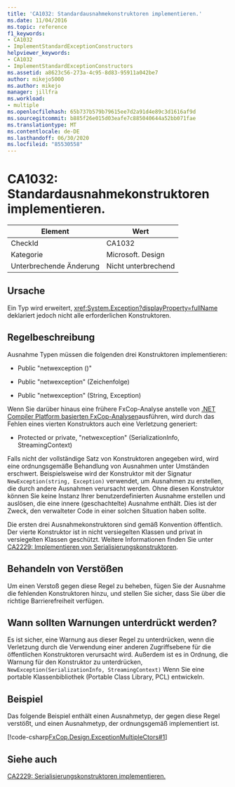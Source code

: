 ```yaml
---
title: 'CA1032: Standardausnahmekonstruktoren implementieren.'
ms.date: 11/04/2016
ms.topic: reference
f1_keywords:
- CA1032
- ImplementStandardExceptionConstructors
helpviewer_keywords:
- CA1032
- ImplementStandardExceptionConstructors
ms.assetid: a8623c56-273a-4c95-8d83-95911a042be7
author: mikejo5000
ms.author: mikejo
manager: jillfra
ms.workload:
- multiple
ms.openlocfilehash: 65b737b579b79615ee7d2a91d4e89c3d1616af9d
ms.sourcegitcommit: b885f26e015d03eafe7c885040644a52bb071fae
ms.translationtype: MT
ms.contentlocale: de-DE
ms.lasthandoff: 06/30/2020
ms.locfileid: "85530558"
---
```

# <a name="ca1032-implement-standard-exception-constructors"></a>CA1032: Standardausnahmekonstruktoren implementieren.

|Element|Wert|
|-|-|
|CheckId|CA1032|
|Kategorie|Microsoft. Design|
|Unterbrechende Änderung|Nicht unterbrechend|

## <a name="cause"></a>Ursache

Ein Typ wird erweitert, <xref:System.Exception?displayProperty=fullName> deklariert jedoch nicht alle erforderlichen Konstruktoren.

## <a name="rule-description"></a>Regelbeschreibung

Ausnahme Typen müssen die folgenden drei Konstruktoren implementieren:

- Public "netwexception ()"

- Public "netwexception" (Zeichenfolge)

- Public "netwexception" (String, Exception)

Wenn Sie darüber hinaus eine frühere FxCop-Analyse anstelle von [.NET Compiler Platform basierten FxCop-Analysen](../code-quality/roslyn-analyzers-overview.md)ausführen, wird durch das Fehlen eines vierten Konstruktors auch eine Verletzung generiert:

- Protected or private, "netwexception" (SerializationInfo, StreamingContext)

Falls nicht der vollständige Satz von Konstruktoren angegeben wird, wird eine ordnungsgemäße Behandlung von Ausnahmen unter Umständen erschwert. Beispielsweise wird der Konstruktor mit der Signatur `NewException(string, Exception)` verwendet, um Ausnahmen zu erstellen, die durch andere Ausnahmen verursacht werden. Ohne diesen Konstruktor können Sie keine Instanz Ihrer benutzerdefinierten Ausnahme erstellen und auslösen, die eine innere (geschachtelte) Ausnahme enthält. Dies ist der Zweck, den verwalteter Code in einer solchen Situation haben sollte.

Die ersten drei Ausnahmekonstruktoren sind gemäß Konvention öffentlich. Der vierte Konstruktor ist in nicht versiegelten Klassen und privat in versiegelten Klassen geschützt. Weitere Informationen finden Sie unter [CA2229: Implementieren von Serialisierungskonstruktoren](../code-quality/ca2229.md).

## <a name="how-to-fix-violations"></a>Behandeln von Verstößen

Um einen Verstoß gegen diese Regel zu beheben, fügen Sie der Ausnahme die fehlenden Konstruktoren hinzu, und stellen Sie sicher, dass Sie über die richtige Barrierefreiheit verfügen.

## <a name="when-to-suppress-warnings"></a>Wann sollten Warnungen unterdrückt werden?

Es ist sicher, eine Warnung aus dieser Regel zu unterdrücken, wenn die Verletzung durch die Verwendung einer anderen Zugriffsebene für die öffentlichen Konstruktoren verursacht wird. Außerdem ist es in Ordnung, die Warnung für den Konstruktor zu unterdrücken, `NewException(SerializationInfo, StreamingContext)` Wenn Sie eine portable Klassenbibliothek (Portable Class Library, PCL) entwickeln.

## <a name="example"></a>Beispiel

Das folgende Beispiel enthält einen Ausnahmetyp, der gegen diese Regel verstößt, und einen Ausnahmetyp, der ordnungsgemäß implementiert ist.

[!code-csharp[FxCop.Design.ExceptionMultipleCtors#1](../code-quality/codesnippet/CSharp/ca1032-implement-standard-exception-constructors_1.cs)]

## <a name="see-also"></a>Siehe auch

[CA2229: Serialisierungskonstruktoren implementieren.](../code-quality/ca2229.md)

